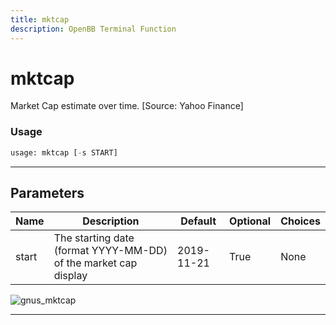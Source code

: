 ```yaml
---
title: mktcap
description: OpenBB Terminal Function
---
```


# mktcap

Market Cap estimate over time. [Source: Yahoo Finance]

### Usage

```python
usage: mktcap [-s START]
```

---

## Parameters

| Name | Description | Default | Optional | Choices |
| ---- | ----------- | ------- | -------- | ------- |
| start | The starting date (format YYYY-MM-DD) of the market cap display | 2019-11-21 | True | None |
![gnus_mktcap](https://user-images.githubusercontent.com/25267873/156903038-46f46af1-68ca-435b-aed7-842da041864a.png)

---

